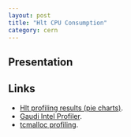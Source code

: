```yaml
---
layout: post
title: "Hlt CPU Consumption"
category: cern
---
```


## Presentation
<script async class="speakerdeck-embed" data-id="4f2fd9860f6f27001f0139b6" data-ratio="1.3350717079530638" src="//speakerdeck.com/assets/embed.js"></script>

## Links
* [Hlt profiling results (pie charts)][results].
* [Gaudi Intel Profiler][profiler].
* [tcmalloc profiling][tcmalloc].

[profiler]: /cern/intelprofiler/
[results]: /cern/hltprofilingresults/
[tcmalloc]: /cern/tcmalloc/

